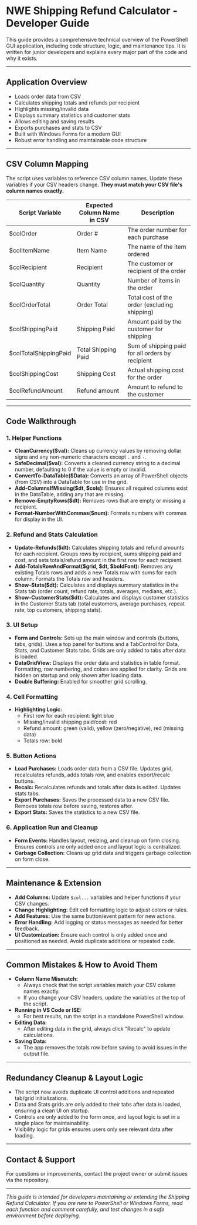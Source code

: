 
# NWE Shipping Refund Calculator - Developer Guide

This guide provides a comprehensive technical overview of the PowerShell GUI application, including code structure, logic, and maintenance tips. It is written for junior developers and explains every major part of the code and why it exists.

---

## Application Overview

- Loads order data from CSV
- Calculates shipping totals and refunds per recipient
- Highlights missing/invalid data
- Displays summary statistics and customer stats
- Allows editing and saving results
- Exports purchases and stats to CSV
- Built with Windows Forms for a modern GUI
- Robust error handling and maintainable code structure

---

## CSV Column Mapping

The script uses variables to reference CSV column names. Update these variables if your CSV headers change. **They must match your CSV file's column names exactly.**

| Script Variable         | Expected Column Name in CSV      | Description                                      |
|------------------------|----------------------------------|--------------------------------------------------|
| $colOrder              | Order #                          | The order number for each purchase               |
| $colItemName           | Item Name                        | The name of the item ordered                     |
| $colRecipient          | Recipient                        | The customer or recipient of the order           |
| $colQuantity           | Quantity                         | Number of items in the order                     |
| $colOrderTotal         | Order Total                      | Total cost of the order (excluding shipping)     |
| $colShippingPaid       | Shipping Paid                    | Amount paid by the customer for shipping         |
| $colTotalShippingPaid  | Total Shipping Paid              | Sum of shipping paid for all orders by recipient |
| $colShippingCost       | Shipping Cost                    | Actual shipping cost for the order               |
| $colRefundAmount       | Refund amount                    | Amount to refund to the customer                 |

---

## Code Walkthrough

### 1. Helper Functions

- **CleanCurrency($val):** Cleans up currency values by removing dollar signs and any non-numeric characters except `.` and `-`.
- **SafeDecimal($val):** Converts a cleaned currency string to a decimal number, defaulting to 0 if the value is empty or invalid.
- **ConvertTo-DataTable($Data):** Converts an array of PowerShell objects (from CSV) into a DataTable for use in the grid.
- **Add-ColumnsIfMissing($dt, $cols):** Ensures all required columns exist in the DataTable, adding any that are missing.
- **Remove-EmptyRows($dt):** Removes rows that are empty or missing a recipient.
- **Format-NumberWithCommas($num):** Formats numbers with commas for display in the UI.

### 2. Refund and Stats Calculation

- **Update-Refunds($dt):** Calculates shipping totals and refund amounts for each recipient. Groups rows by recipient, sums shipping paid and cost, and sets totals/refund amount in the first row for each recipient.
- **Add-TotalsRowAndFormat($grid, $dt, $boldFont):** Removes any existing Totals rows and adds a new Totals row with sums for each column. Formats the Totals row and headers.
- **Show-Stats($dt):** Calculates and displays summary statistics in the Stats tab (order count, refund rate, totals, averages, medians, etc.).
- **Show-CustomerStats($dt):** Calculates and displays customer statistics in the Customer Stats tab (total customers, average purchases, repeat rate, top customers, shipping stats).

### 3. UI Setup

- **Form and Controls:** Sets up the main window and controls (buttons, tabs, grids). Uses a top panel for buttons and a TabControl for Data, Stats, and Customer Stats tabs. Grids are only added to tabs after data is loaded.
- **DataGridView:** Displays the order data and statistics in table format. Formatting, row numbering, and colors are applied for clarity. Grids are hidden on startup and only shown after loading data.
- **Double Buffering:** Enabled for smoother grid scrolling.

### 4. Cell Formatting

- **Highlighting Logic:**
  - First row for each recipient: light blue
  - Missing/invalid shipping paid/cost: red
  - Refund amount: green (valid), yellow (zero/negative), red (missing data)
  - Totals row: bold

### 5. Button Actions

- **Load Purchases:** Loads order data from a CSV file. Updates grid, recalculates refunds, adds totals row, and enables export/recalc buttons.
- **Recalc:** Recalculates refunds and totals after data is edited. Updates stats tabs.
- **Export Purchases:** Saves the processed data to a new CSV file. Removes totals row before saving, restores after.
- **Export Stats:** Saves the statistics to a new CSV file.

### 6. Application Run and Cleanup

- **Form Events:** Handles layout, resizing, and cleanup on form closing. Ensures controls are only added once and layout logic is centralized.
- **Garbage Collection:** Cleans up grid data and triggers garbage collection on form close.

---

## Maintenance & Extension

- **Add Columns:** Update `$col...` variables and helper functions if your CSV changes.
- **Change Highlighting:** Edit cell formatting logic to adjust colors or rules.
- **Add Features:** Use the same button/event pattern for new actions.
- **Error Handling:** Add logging or status messages as needed for better feedback.
- **UI Customization:** Ensure each control is only added once and positioned as needed. Avoid duplicate additions or repeated code.

---

## Common Mistakes & How to Avoid Them

- **Column Name Mismatch:**
  - Always check that the script variables match your CSV column names exactly.
  - If you change your CSV headers, update the variables at the top of the script.
- **Running in VS Code or ISE:**
  - For best results, run the script in a standalone PowerShell window.
- **Editing Data:**
  - After editing data in the grid, always click "Recalc" to update calculations.
- **Saving Data:**
  - The app removes the totals row before saving to avoid issues in the output file.

---

## Redundancy Cleanup & Layout Logic

- The script now avoids duplicate UI control additions and repeated tab/grid initializations.
- Data and Stats grids are only added to their tabs after data is loaded, ensuring a clean UI on startup.
- Controls are only added to the form once, and layout logic is set in a single place for maintainability.
- Visibility logic for grids ensures users only see relevant data after loading.

---

## Contact & Support

For questions or improvements, contact the project owner or submit issues via the repository.

---

*This guide is intended for developers maintaining or extending the Shipping Refund Calculator. If you are new to PowerShell or Windows Forms, read each function and comment carefully, and test changes in a safe environment before deploying.*
